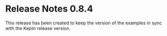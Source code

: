 # Release Notes 0.8.4

This release has been created to keep the version of the examples in sync with the Keptn release version.